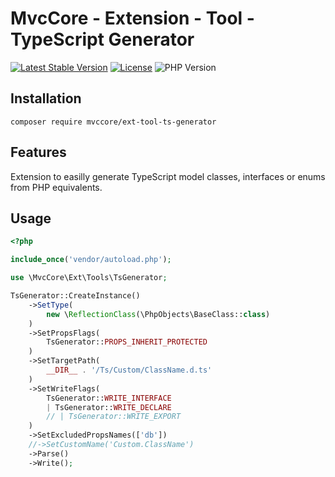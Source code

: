 # MvcCore - Extension - Tool - TypeScript Generator

[![Latest Stable Version](https://img.shields.io/badge/Stable-v5.2.1-brightgreen.svg?style=plastic)](https://github.com/mvccore/ext-tool-ts-generator/releases)
[![License](https://img.shields.io/badge/License-BSD%203-brightgreen.svg?style=plastic)](https://mvccore.github.io/docs/mvccore/5.0.0/LICENSE.md)
![PHP Version](https://img.shields.io/badge/PHP->=5.4-brightgreen.svg?style=plastic)

## Installation
```shell
composer require mvccore/ext-tool-ts-generator
```

## Features
Extension to easilly generate TypeScript model classes, interfaces or enums from PHP equivalents.

## Usage
```php
<?php

include_once('vendor/autoload.php');

use \MvcCore\Ext\Tools\TsGenerator;

TsGenerator::CreateInstance()
	->SetType(
		new \ReflectionClass(\PhpObjects\BaseClass::class)
	)
	->SetPropsFlags(
		TsGenerator::PROPS_INHERIT_PROTECTED
	)
	->SetTargetPath(
		__DIR__ . '/Ts/Custom/ClassName.d.ts'
	)
	->SetWriteFlags(
		TsGenerator::WRITE_INTERFACE
		| TsGenerator::WRITE_DECLARE
		// | TsGenerator::WRITE_EXPORT
	)
	->SetExcludedPropsNames(['db'])
	//->SetCustomName('Custom.ClassName')
	->Parse()
	->Write();

```